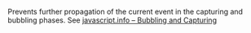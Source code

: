 Prevents further propagation of the current event in the capturing and bubbling phases.
See [javascript.info – Bubbling and Capturing](https://javascript.info/bubbling-and-capturing)
